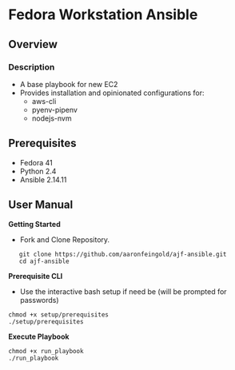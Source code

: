 # Fedora Workstation Ansible

## Overview

### Description
- A base playbook for new EC2
- Provides installation and opinionated configurations for:
    - aws-cli
    - pyenv-pipenv
    - nodejs-nvm


## Prerequisites
- Fedora 41
- Python 2.4
- Ansible 2.14.11

## User Manual

**Getting Started**
- Fork and Clone Repository.

```
   git clone https://github.com/aaronfeingold/ajf-ansible.git
   cd ajf-ansible
```
**Prerequisite CLI**
- Use the interactive bash setup if need be (will be prompted for passwords)
```
chmod +x setup/prerequisites
./setup/prerequisites
```
**Execute Playbook**
```
chmod +x run_playbook
./run_playbook
```

